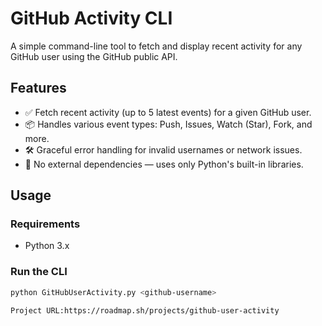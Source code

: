 # GitHub Activity CLI

A simple command-line tool to fetch and display recent activity for any GitHub user using the GitHub public API. 

## Features

- ✅ Fetch recent activity (up to 5 latest events) for a given GitHub user.
- 📦 Handles various event types: Push, Issues, Watch (Star), Fork, and more.
- 🛠️ Graceful error handling for invalid usernames or network issues.
- 🚫 No external dependencies — uses only Python's built-in libraries.

## Usage

### Requirements

- Python 3.x

### Run the CLI

```bash
python GitHubUserActivity.py <github-username>

Project URL:https://roadmap.sh/projects/github-user-activity
